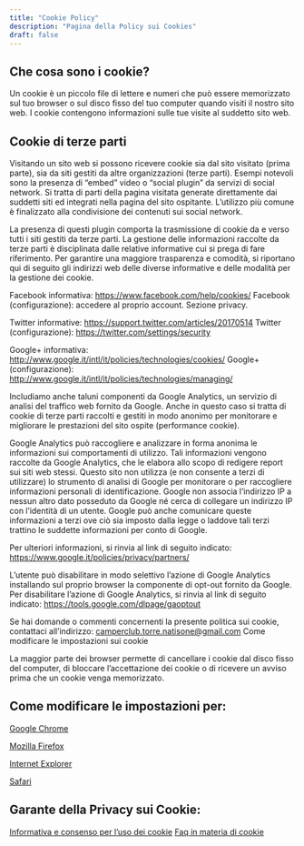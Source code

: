 ```yaml
---
title: "Cookie Policy"
description: "Pagina della Policy sui Cookies"
draft: false
---
```



## Che cosa sono i cookie?

Un cookie è un piccolo file di lettere e numeri che può essere memorizzato sul tuo browser o sul disco fisso del tuo computer quando visiti il nostro sito web. I cookie contengono informazioni sulle tue visite al suddetto sito web.

## Cookie di terze parti

Visitando un sito web si possono ricevere cookie sia dal sito visitato (prima parte), sia da siti gestiti da altre organizzazioni (terze parti). Esempi notevoli sono la presenza di “embed” video o “social plugin” da servizi di social network. Si tratta di parti della pagina visitata generate direttamente dai suddetti siti ed integrati nella pagina del sito ospitante. L’utilizzo più comune è finalizzato alla condivisione dei contenuti sui social network.

La presenza di questi plugin comporta la trasmissione di cookie da e verso tutti i siti gestiti da terze parti. La gestione delle informazioni raccolte da terze parti è  disciplinata dalle relative informative cui si prega di fare riferimento. Per garantire una maggiore trasparenza e comodità, si riportano qui di seguito  gli indirizzi web delle diverse informative e delle modalità per la gestione dei cookie.

Facebook informativa: https://www.facebook.com/help/cookies/
Facebook (configurazione): accedere al proprio account. Sezione privacy.

Twitter informative: https://support.twitter.com/articles/20170514
Twitter (configurazione): https://twitter.com/settings/security

Google+ informativa: http://www.google.it/intl/it/policies/technologies/cookies/
Google+ (configurazione): http://www.google.it/intl/it/policies/technologies/managing/

Includiamo anche taluni componenti da Google Analytics, un servizio di analisi del traffico web fornito da Google. Anche in questo caso si tratta di cookie di terze parti raccolti e gestiti in modo anonimo per monitorare e migliorare le prestazioni del sito ospite (performance cookie).

Google Analytics può raccogliere e analizzare in forma anonima le informazioni sui comportamenti di utilizzo. Tali informazioni vengono raccolte da Google Analytics, che le elabora allo scopo di redigere report sui siti web stessi. Questo sito non utilizza (e non consente a terzi di utilizzare) lo strumento di analisi di Google per monitorare o per raccogliere informazioni personali di identificazione. Google non associa l’indirizzo IP a nessun altro dato posseduto da Google né cerca di collegare un indirizzo IP con l’identità di un utente. Google può anche comunicare queste informazioni a terzi ove ciò sia imposto dalla legge o laddove tali terzi trattino le suddette informazioni per conto di Google.

Per ulteriori informazioni, si rinvia al link di seguito indicato:
https://www.google.it/policies/privacy/partners/

L’utente può disabilitare in modo selettivo l’azione di Google Analytics installando sul proprio browser la componente di opt-out fornito da Google. Per disabilitare l’azione di Google Analytics, si rinvia al link di seguito indicato:
https://tools.google.com/dlpage/gaoptout

Se hai domande o commenti concernenti la presente politica sui cookie, contattaci all’indirizzo: camperclub.torre.natisone@gmail.com
Come modificare le impostazioni sui cookie

La maggior parte dei browser permette di cancellare i cookie dal disco fisso del computer, di bloccare l’accettazione dei cookie o di ricevere un avviso prima che un cookie venga memorizzato.

## Come modificare le impostazioni per:

[Google Chrome](http://support.google.com/chrome/answer/95647?hl=it)

[Mozilla Firefox](https://support.mozilla.org/it/kb/Attivare%20e%20disattivare%20i%20cookie)

[Internet Explorer](http://support.microsoft.com/kb/196955)

[Safari](http://support.apple.com/kb/PH5042)

## Garante della Privacy sui Cookie:

[Informativa e consenso per l’uso dei cookie](http://www.garanteprivacy.it/web/guest/home/docweb/-/docweb-display/docweb/3118884)
[Faq in materia di cookie](http://www.garanteprivacy.it/web/guest/home/docweb/-/docweb-display/docweb/2142939)
